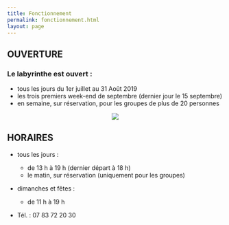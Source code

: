 ```yaml
---
title: Fonctionnement
permalink: fonctionnement.html
layout: page
---
```

## OUVERTURE 
 
### Le labyrinthe est ouvert :
* tous les jours du 1er juillet au 31 Août 2019
* les trois premiers week-end de septembre (dernier jour le 15 septembre)
* en semaine, sur réservation,  pour les groupes de plus de 20 personnes
 
<center>
<img src="{{ site.baseurl }}public/img/ecole.jpg">
</center>

## HORAIRES
* tous les jours :
  * de 13 h à 19 h (dernier départ à 18 h)
  * le matin, sur réservation (uniquement pour les groupes)
* dimanches et fêtes :
  * de 11 h à 19 h
 
* Tél. : 07 83 72 20 30 


